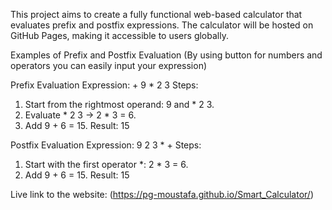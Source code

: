 
This project aims to create a fully functional web-based calculator that evaluates prefix and postfix expressions. 
The calculator will be hosted on GitHub Pages, making it accessible to users globally.

Examples of Prefix and Postfix Evaluation
(By using button for numbers and operators you can easily input your expression)

Prefix Evaluation
Expression: + 9 * 2 3
Steps:
1. Start from the rightmost operand: 9 and * 2 3.
2. Evaluate * 2 3 → 2 * 3 = 6.
3. Add 9 + 6 = 15.
Result: 15


Postfix Evaluation
Expression: 9 2 3 * +
Steps:
1. Start with the first operator *: 2 * 3 = 6.
2. Add 9 + 6 = 15.
Result: 15

Live link to the website: (https://pg-moustafa.github.io/Smart_Calculator/)
